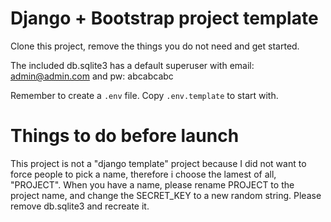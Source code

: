 Django + Bootstrap project template
===

Clone this project, remove the things you do not need and get started.

The included db.sqlite3 has a default superuser with email: admin@admin.com and pw: abcabcabc

Remember to create a `.env` file. Copy `.env.template` to start with.


Things to do before launch
===

This project is not a "django template" project because I did not want to force people to pick a name, therefore i choose the lamest of all, "PROJECT". When you have a name, please rename PROJECT to the project name, and change the SECRET_KEY to a new random string. Please remove db.sqlite3 and recreate it.
